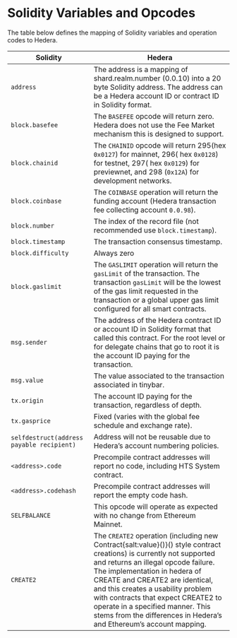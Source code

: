 # Solidity Variables and Opcodes

The table below defines the mapping of Solidity variables and operation codes to Hedera.

| Solidity                                  | Hedera                                                                                                                                                                                                                                                                                                                                                                                                               |
| ----------------------------------------- | -------------------------------------------------------------------------------------------------------------------------------------------------------------------------------------------------------------------------------------------------------------------------------------------------------------------------------------------------------------------------------------------------------------------- |
| `address`                                 | The address is a mapping of shard.realm.number (0.0.10) into a 20 byte Solidity address. The address can be a Hedera account ID or contract ID in Solidity format.                                                                                                                                                                                                                                                   |
| `block.basefee`                           | The `BASEFEE` opcode will return zero. Hedera does not use the Fee Market mechanism this is designed to support.                                                                                                                                                                                                                                                                                                     |
| `block.chainid`                           | The `CHAINID` opcode will return 295(hex `0x0127`) for mainnet, 296( hex `0x0128`) for testnet, 297( hex `0x0129`) for previewnet, and 298 (`0x12A`) for development networks.                                                                                                                                                                                                                                       |
| `block.coinbase`                          | The `COINBASE` operation will return the funding account (Hedera transaction fee collecting account `0.0.98`).                                                                                                                                                                                                                                                                                                       |
| `block.number`                            | The index of the record file (not recommended use `block.timestamp`).                                                                                                                                                                                                                                                                                                                                                |
| `block.timestamp`                         | The transaction consensus timestamp.                                                                                                                                                                                                                                                                                                                                                                                 |
| `block.difficulty`                        | Always zero                                                                                                                                                                                                                                                                                                                                                                                                          |
| `block.gaslimit`                          | The `GASLIMIT` operation will return the `gasLimit` of the transaction. The transaction `gasLimit` will be the lowest of the gas limit requested in the transaction or a global upper gas limit configured for all smart contracts.                                                                                                                                                                                  |
| `msg.sender`                              | The address of the Hedera contract ID or account ID in Solidity format that called this contract.  For the root level or for delegate chains that go to root it is the account ID paying for the transaction.                                                                                                                                                                                                        |
| `msg.value`                               | The value associated to the transaction associated in tinybar.                                                                                                                                                                                                                                                                                                                                                       |
| `tx.origin`                               | The account ID paying for the transaction, regardless of depth.                                                                                                                                                                                                                                                                                                                                                      |
| `tx.gasprice`                             | Fixed (varies with the global fee schedule and exchange rate).                                                                                                                                                                                                                                                                                                                                                       |
| `selfdestruct(address payable recipient)` | Address will not be reusable due to Hedera’s account numbering policies.                                                                                                                                                                                                                                                                                                                                             |
| `<address>.code`                          | Precompile contract addresses will report no code, including HTS System contract.                                                                                                                                                                                                                                                                                                                                    |
| `<address>.codehash`                      | Precompile contract addresses will report the empty code hash.                                                                                                                                                                                                                                                                                                                                                       |
| `SELFBALANCE`                             | This opcode will operate as expected with no change from Ethereum Mainnet.                                                                                                                                                                                                                                                                                                                                           |
| `CREATE2`                                 | The `CREATE2` operation (including new Contract{salt:value}()}() style contract creations) is currently not supported and returns an illegal opcode failure. The implementation in hedera of CREATE and CREATE2 are identical, and this creates a usability problem with contracts that expect CREATE2 to operate in a specified manner. This stems from the differences in Hedera’s and Ethereum’s account mapping. |
